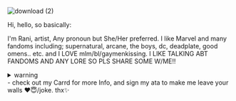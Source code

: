 

![download (2)](https://github.com/user-attachments/assets/c563ae75-92fc-472c-9483-f53a19503a40)


Hi, hello, so basically:

I'm Rani, artist, Any pronoun but She/Her preferred. I like Marvel and many fandoms including; supernatural, arcane, the boys, dc, deadplate, good omens.. etc. and I LOVE mlm/bl/gaymenkissing. I LIKE TALKING ABT FANDOMS AND ANY LORE SO PLS SHARE SOME W/ME!! <details>
  <summary>warning</summary>

  ```
i will ship any male characters i see so beware😈
i have bad mental health and will prolly be offensive. pls ignore if i did.
  ```
</details>
- check out my Carrd for more Info, and sign my ata to make me leave your walls ❤😇/joke. thx✨

<!---
RANEESTARX/RANEESTARX is a ✨ special ✨ repository because its `README.md` (this file) appears on your GitHub profile.
You can click the Preview link to take a look at your changes.
--->
